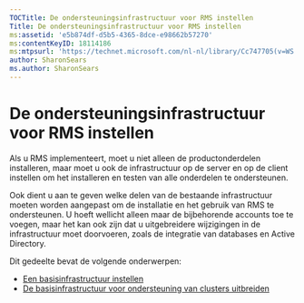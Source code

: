 ```yaml
---
TOCTitle: De ondersteuningsinfrastructuur voor RMS instellen
Title: De ondersteuningsinfrastructuur voor RMS instellen
ms:assetid: 'e5b874df-d5b5-4365-8dce-e98662b57270'
ms:contentKeyID: 18114186
ms:mtpsurl: 'https://technet.microsoft.com/nl-nl/library/Cc747705(v=WS.10)'
author: SharonSears
ms.author: SharonSears
---
```


De ondersteuningsinfrastructuur voor RMS instellen
==================================================

Als u RMS implementeert, moet u niet alleen de productonderdelen installeren, maar moet u ook de infrastructuur op de server en op de client instellen om het installeren en testen van alle onderdelen te ondersteunen.

Ook dient u aan te geven welke delen van de bestaande infrastructuur moeten worden aangepast om de installatie en het gebruik van RMS te ondersteunen. U hoeft wellicht alleen maar de bijbehorende accounts toe te voegen, maar het kan ook zijn dat u uitgebreidere wijzigingen in de infrastructuur moet doorvoeren, zoals de integratie van databases en Active Directory.

Dit gedeelte bevat de volgende onderwerpen:

-   [Een basisinfrastructuur instellen](https://technet.microsoft.com/3a0a3a47-e755-4455-bb22-0e05053723e4)
-   [De basisinfrastructuur voor ondersteuning van clusters uitbreiden](https://technet.microsoft.com/78f0f2f0-a075-409c-9f46-26eb62d1d05b)
